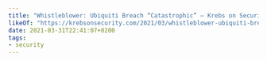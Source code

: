 ```yaml
---
title: "Whistleblower: Ubiquiti Breach “Catastrophic” — Krebs on Security"
likeOf: "https://krebsonsecurity.com/2021/03/whistleblower-ubiquiti-breach-catastrophic/"
date: 2021-03-31T22:41:07+0200
tags:
- security
---
```

